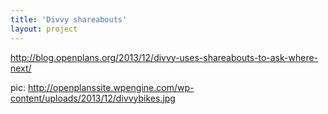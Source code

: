 ```yaml
---
title: 'Divvy shareabouts'
layout: project
---
```


http://blog.openplans.org/2013/12/divvy-uses-shareabouts-to-ask-where-next/

pic: http://openplanssite.wpengine.com/wp-content/uploads/2013/12/divvybikes.jpg